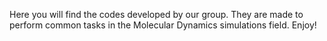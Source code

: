 
Here you will find the codes developed by our group.
They are made to perform common tasks in the Molecular Dynamics simulations field.
Enjoy!
<!---
SSiLiq/SSiLiq is a ✨ special ✨ repository because its `README.md` (this file) appears on your GitHub profile.
You can click the Preview link to take a look at your changes.
--->

